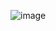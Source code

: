 ![image](https://github.com/Mogana004/Leetcode_DSA/assets/92911280/28ebf9a9-1f47-4b6a-b45a-fcf513b2705b)
